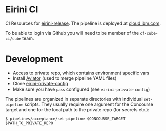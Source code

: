 # Eirini CI

CI Resources for [eirini-release](https://github.com/cloudfoundry-incubator/eirini-release). The pipeline is deployed at [cloud.ibm.com](https://ci.flintstone.cf.cloud.ibm.com/teams/eirini/pipelines/ci).

To be able to login via Github you will need to be member of the `cf-cube-ci/cube` team.

# Development

- Access to private repo, which contains environment specific vars
- Install [Aviator](https://github.com/JulzDiverse/aviator) (used to merge pipeline YAML files)
- Clone [eirini-private-config](https://github.com/cloudfoundry/eirini-private-config)
- Make sure you have `pass` configured (see `eirini-private-config`)

The pipelines are organized in separate directories with individual `set-pipeline` scripts. They usually require one argument for the Concourse target and one for the local path to the private repo (for secrets etc.):

    $ pipelines/acceptance/set-pipeline $CONCOURSE_TARGET $PATH_TO_PRIVATE_REPO
